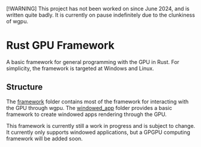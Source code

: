 [!WARNING]
This project has not been worked on since June 2024, and is written quite badly. It is currently on pause indefinitely due to the clunkiness of wgpu.

# Rust GPU Framework
A basic framework for general programming with the GPU in Rust. For simplicity, the framework is targeted at Windows and Linux.

## Structure

The [framework](./src/framework/) folder contains most of the framework for interacting with the GPU through wgpu. The [windowed_app](./src/framework/windowed_app/) folder provides a basic framework to create windowed apps rendering through the GPU.

This framework is currently still a work in progress and is subject to change. It currently only supports windowed applications, but a GPGPU computing framework will be added soon. 
